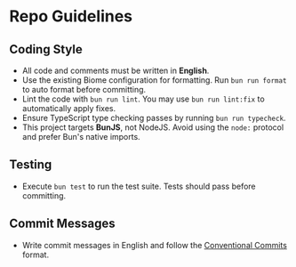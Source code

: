 # Repo Guidelines

## Coding Style
- All code and comments must be written in **English**.
- Use the existing Biome configuration for formatting. Run `bun run format` to auto format before committing.
- Lint the code with `bun run lint`. You may use `bun run lint:fix` to automatically apply fixes.
- Ensure TypeScript type checking passes by running `bun run typecheck`.
- This project targets **BunJS**, not NodeJS. Avoid using the `node:` protocol and prefer Bun's native imports.

## Testing
- Execute `bun test` to run the test suite. Tests should pass before committing.

## Commit Messages
- Write commit messages in English and follow the [Conventional Commits](https://www.conventionalcommits.org/) format.

